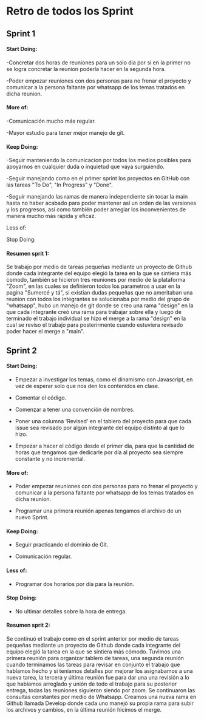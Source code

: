 # Retro de todos los Sprint

## Sprint 1

#### Start Doing:

-Concretar dos horas de reuniones para un solo dia por si en la primer no se logra concretar la reunion poderla hacer en la segunda hora.

-Poder empezar reuniones con dos personas para no frenar el proyecto y comunicar a la persona faltante por whatsapp de los temas tratados en dicha reunion.

#### More of:

-Comunicación mucho más regular.

-Mayor estudio para tener mejor manejo de git.

#### Keep Doing:

-Seguir manteniendo la comunicacion por todos los medios posibles para apoyarnos en cualquier duda o inquietud que vaya surguiendo.

-Seguir manejando como en el primer sprint los proyectos en GitHub con las tareas "To Do", "In Progress" y "Done".

-Seguir manejando las ramas de manera independiente sin tocar la main hasta no haber acabado para poder mantener así un orden de las versiones y los progresos, así como también poder arreglar los inconvenientes de manera mucho más rápida y eficaz.

Less of:

Stop Doing:

#### Resumen sprit 1:

Se trabajo por medio de tareas pequeñas mediante un proyecto de Github donde cada integrante del equipo elegió la tarea en la que se sintiera más comodo, también se hicieron tres reuniones por medio de la plataforma "Zoom", en las cuales se definieron todos los parametros a usar en la pagina "Sumercé y tá", si existian dudas pequeñas que no ameritaban una reunion con todos los integrantes se solucionaba por medio del grupo de "whatsapp", hubo un manejo de git donde se creo una rama "design" en la que cada integrante creó una rama para trabajar sobre ella y luego de terminado el trabajo individual se hizo el merge a la rama "design" en la cual se reviso el trabajo para posterirmente cuando estuviera revisado poder hacer el merge a "main".


## Sprint 2

#### Start Doing:

- Empezar a investigar los temas, como el dinamismo con Javascript, en vez de esperar solo que nos den los contenidos en clase. 

- Comentar el código.

- Comenzar a tener una convención de nombres.

- Poner una columna 'Revised' en el tablero del proyecto para que cada issue sea revisado por algún integrante del equipo distinto al que lo hizo.

- Empezar a hacer el código desde el primer día, para que la cantidad de horas que tengamos que dedicarle por día al proyecto sea siempre constante y no incremental. 

#### More of:

- Poder empezar reuniones con dos personas para no frenar el proyecto y comunicar a la persona faltante por whatsapp de los temas tratados en dicha reunion.

- Programar una primera reunión apenas tengamos el archivo de un nuevo Sprint.


#### Keep Doing:

- Seguir practicando el dominio de Git.

- Comunicación regular.

#### Less of:

- Programar dos horarios por día para la reunión.

#### Stop Doing:

- No ultimar detalles sobre la hora de entrega.

#### Resumen sprit 2:

Se continuó el trabajo como en el sprint anterior por medio de tareas pequeñas mediante un proyecto de Github donde cada integrante del equipo elegió la tarea en la que se sintiera más cómodo.
Tuvimos una primera reunión para organizar tablero de tareas, una segunda reunión cuando terminamos las tareas para revisar en conjunto el trabajo que habíamos hecho y si teníamos detalles por mejorar los asignabamos a una nueva tarea, la tercera y última reunión fue para dar una una revisión a lo que habíamos arreglado y unión de todo el trabajo para su posterior entrega, todas las reuniones siguieron siendo por zoom.
Se continuaron las consultas constantes por medio de Whatsapp.
Creamos una nueva rama en Github llamada Develop donde cada uno manejó su propia rama para subir los archivos y cambios, en la última reunión hicimos el merge. 

